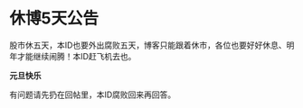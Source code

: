 休博5天公告
====

			

 股市休五天，本ID也要外出腐败五天，博客只能跟着休市，各位也要好好休息、明年才能继续闹腾！本ID赶飞机去也。

**元旦快乐**

有问题请先扔在回帖里，本ID腐败回来再回答。
